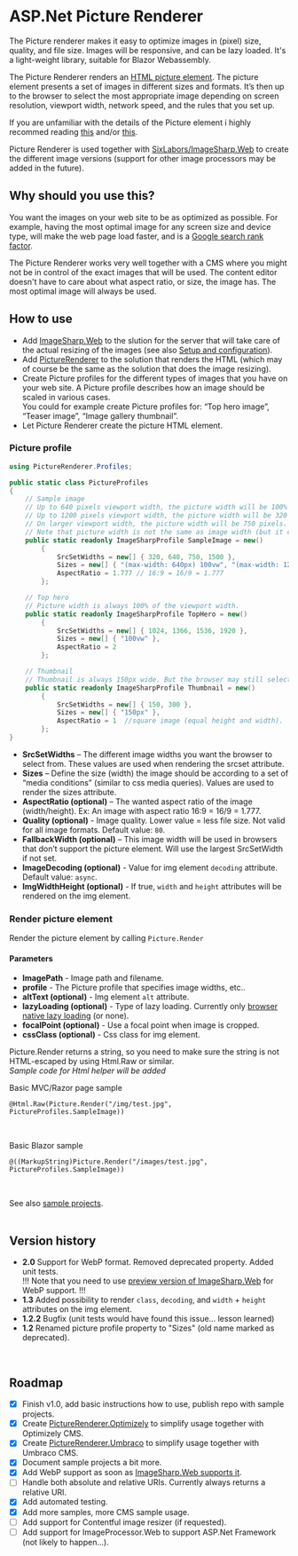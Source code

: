 # ASP.Net Picture Renderer
The Picture renderer makes it easy to optimize images in (pixel) size, quality, and file size. 
Images will be responsive, and can be lazy loaded.
It's a light-weight library, suitable for Blazor Webassembly.

The Picture Renderer renders an [HTML picture element](https://webdesign.tutsplus.com/tutorials/quick-tip-how-to-use-html5-picture-for-responsive-images--cms-21015). The picture element presents a set of images in different sizes and formats. 
It’s then up to the browser to select the most appropriate image depending on screen resolution, viewport width, network speed, and the rules that you set up.

If you are unfamiliar with the details of the Picture element i highly recommed reading
 [this](https://webdesign.tutsplus.com/tutorials/quick-tip-how-to-use-html5-picture-for-responsive-images--cms-21015) and/or [this](https://www.smashingmagazine.com/2014/05/responsive-images-done-right-guide-picture-srcset/).

Picture Renderer is used together with [SixLabors/ImageSharp.Web](https://github.com/SixLabors/ImageSharp.Web) to create the different image versions (support for other image processors may be added in the future).

## Why should you use this?
You want the images on your web site to be as optimized as possible. For example, having the most optimal image for any screen size and device type, 
will make the web page load faster, 
and is a [Google search rank factor](https://developers.google.com/search/docs/advanced/guidelines/google-images#optimize-for-speed).
<br>
 
The Picture Renderer works very well together with a CMS where you might not be in control of the exact images that will be used. 
The content editor doesn't have to care about what aspect ratio, or size, the image has. The most optimal image will always be used.    

## How to use
* Add [ImageSharp.Web](https://www.nuget.org/packages/SixLabors.ImageSharp.Web/) to the slution for the server that will take care of the actual resizing of the images (see also [Setup and configuration](https://docs.sixlabors.com/articles/imagesharp.web/gettingstarted.html#setup-and-configuration)).
* Add [PictureRenderer](https://www.nuget.org/packages/PictureRenderer/) to the solution that renders the HTML (which may of course be the same as the solution that does the image resizing).
* Create Picture profiles for the different types of images that you have on your web site. A Picture profile describes how an image should be scaled in various cases. <br>
You could for example create Picture profiles for: “Top hero image”, “Teaser image”, “Image gallery thumbnail”.
* Let Picture Renderer create the picture HTML element.

### Picture profile
```c#
using PictureRenderer.Profiles;

public static class PictureProfiles
{
    // Sample image
    // Up to 640 pixels viewport width, the picture width will be 100% of the viewport minus 40 pixels.
    // Up to 1200 pixels viewport width, the picture width will be 320 pixels.
    // On larger viewport width, the picture width will be 750 pixels.
    // Note that picture width is not the same as image width (but it can be, on screens with a "device pixel ratio" of 1).
    public static readonly ImageSharpProfile SampleImage = new() 
        {
            SrcSetWidths = new[] { 320, 640, 750, 1500 },
            Sizes = new[] { "(max-width: 640px) 100vw", "(max-width: 1200px) 320px", "750px" },
            AspectRatio = 1.777 // 16:9 = 16/9 = 1.777
        };

    // Top hero
    // Picture width is always 100% of the viewport width.
    public static readonly ImageSharpProfile TopHero = new()
        {
            SrcSetWidths = new[] { 1024, 1366, 1536, 1920 },
            Sizes = new[] { "100vw" },
            AspectRatio = 2
        };

    // Thumbnail
    // Thumbnail is always 150px wide. But the browser may still select the 300px image for a high resolution screen (e.g. mobile or tablet screens).
    public static readonly ImageSharpProfile Thumbnail = new()
        {
            SrcSetWidths = new[] { 150, 300 },
            Sizes = new[] { "150px" },
            AspectRatio = 1  //square image (equal height and width).
        };
}
```

* **SrcSetWidths** – The different image widths you want the browser to select from. These values are used when rendering the srcset attribute.
* **Sizes** – Define the size (width) the image should be according to a set of “media conditions” (similar to css media queries). Values are used to render the sizes attribute.
* **AspectRatio (optional)** – The wanted aspect ratio of the image (width/height). Ex: An image with aspect ratio 16:9 = 16/9 = 1.777.
* **Quality (optional)** - Image quality. Lower value = less file size. Not valid for all image formats. Default value: `80`.
* **FallbackWidth (optional)** – This image width will be used in browsers that don’t support the picture element. Will use the largest SrcSetWidth if not set.
* **ImageDecoding (optional)** - Value for img element `decoding` attribute. Default value: `async`.
* **ImgWidthHeight (optional)** - If true, `width` and `height` attributes will be rendered on the img element.

### Render picture element
Render the picture element by calling `Picture.Render`
<br>
#### Parameters
* **ImagePath** - Image path and filename.
* **profile** - The Picture profile that specifies image widths, etc..
* **altText (optional)** - Img element `alt` attribute.
* **lazyLoading (optional)** - Type of lazy loading. Currently only [browser native lazy loading](https://developer.mozilla.org/en-US/docs/Web/Performance/Lazy_loading#images_and_iframes) (or none).
* **focalPoint (optional)** - Use a focal point when image is cropped. 
* **cssClass (optional)** - Css class for img element. 

Picture.Render returns a string, so you need to make sure the string is not HTML-escaped by using Html.Raw or similar.
<br> *Sample code for Html helper will be added*

Basic MVC/Razor page sample
```
@Html.Raw(Picture.Render("/img/test.jpg", PictureProfiles.SampleImage)) 
```
<br>

Basic Blazor sample
```
@((MarkupString)Picture.Render("/images/test.jpg", PictureProfiles.SampleImage))
```

<br>

See also [sample projects](https://github.com/ErikHen/PictureRenderer.Samples).
<br><br>

## Version history
* **2.0** Support for WebP format. Removed deprecated property. Added unit tests. <br> 
!!! Note that you need to use [preview version of ImageSharp.Web](https://www.myget.org/feed/sixlabors/package/nuget/SixLabors.ImageSharp.Web) for WebP support. !!!
* **1.3** Added possibility to render `class`, `decoding`, and `width` + `height` attributes on the img element. <br>
* **1.2.2** Bugfix (unit tests would have found this issue... lesson learned)<br>
* **1.2** Renamed picture profile property to "Sizes" (old name marked as deprecated).<br>
<br>

## Roadmap
- [x] Finish v1.0, add basic instructions how to use, publish repo with sample projects.
- [x] Create [PictureRenderer.Optimizely](https://github.com/ErikHen/PictureRenderer.Optimizely) to simplify usage together with Optimizely CMS.
- [x] Create [PictureRenderer.Umbraco](https://github.com/ErikHen/PictureRenderer.Umbraco) to simplify usage together with Umbraco CMS.
- [x] Document sample projects a bit more.
- [x] Add WebP support as soon as [ImageSharp.Web supports it](https://github.com/SixLabors/ImageSharp/pull/1552).
- [ ] Handle both absolute and relative URIs. Currently always returns a relative URI.
- [x] Add automated testing.
- [x] Add more samples, more CMS sample usage.
- [ ] Add support for Contentful image resizer (if requested).
- [ ] Add support for ImageProcessor.Web to support ASP.Net Framework (not likely to happen...).
